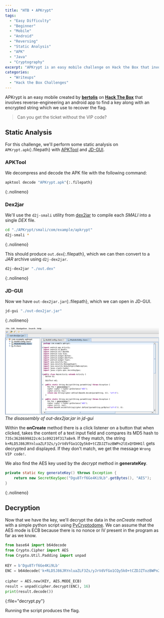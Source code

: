 ```yaml
---
title: "HTB • APKrypt"
tags:
  - "Easy Difficulty"
  - "Beginner"
  - "Mobile"
  - "Android"
  - "Reversing"
  - "Static Analysis"
  - "APK"
  - "Java"
  - "Cryptography"
excerpt: "APKrypt is an easy mobile challenge on Hack the Box that involves reverse-engineering via static analysis, android APK apps, and Cryptography."
categories:
  - "Writeups"
  - "Hack the Box Challenges"
---
```


APKrypt is an easy mobile created by [**bertolis**](https://app.hackthebox.com/users/27897) on [**Hack The Box**](https://app.hackthebox.com/challenges/APKrypt) that involves reverse-engineering an android app to find a key along with an encrypted string which we use to recover the flag.

> Can you get the ticket without the VIP code?

## Static Analysis

For this challenge, we'll perform some static analysis on `APKrypt.apk`{:.filepath} with [APKTool](https://github.com/iBotPeaches/Apktool) and [JD-GUI](https://github.com/java-decompiler/jd-gui).

### APKTool

We decompress and decode the APK file with the following command:

```bash
apktool decode "APKrypt.apk"{:.filepath}
```
{:.nolineno}

### Dex2jar

We'll use the `d2j-smali` utility from [dex2jar](https://github.com/pxb1988/dex2jar) to compile each _SMALI_ into a single _DEX_ file.

```bash
cd "./APKrypt/smali/com/example/apkrypt"
d2j-smali *
```
{:.nolineno}

This should produce `out.dex`{:.filepath}, which we can then convert to a _JAR_ archive using `d2j-dex2jar`.

```bash
d2j-dex2jar "./out.dex"
```
{:.nolineno}

### JD-GUI

Now we have `out-dex2jar.jar`{:.filepath}, which we can open in JD-GUI.

```bash
jd-gui "./out-dex2jar.jar"
```
{:.nolineno}

![JAR disassembly](/assets/img/post/htb-challenges-apkrypt/jd-gui.png)
_The disassembly of out-dex2jar.jar in jd-gui_

Within the **onCreate** method there is a click listener on a button that when clicked, takes the content of a text input field and compares its MD5 hash to `735c3628699822c4c1c09219f317a8e9`. If they match, the string `k+RLD5J86JRYnluaZLF3Zs/yJrVdVfGo1CQy5k0+tCZDJZTozBWPn2lExQYDHH1l` gets decrypted and displayed. If they don't match, we get the message `Wrong VIP code!`.

We also find the AES key used by the _decrypt_ method in **generateKey**.

```java
private static Key generateKey() throws Exception {
  	return new SecretKeySpec("Dgu8Trf6Ge4Ki9Lb".getBytes(), "AES");
}
```
{:.nolineno}

## Decryption

Now that we have the key, we'll decrypt the data in the _onCreate_ method with a simple python script using [PyCryptodome](https://github.com/Legrandin/pycryptodome). We can assume that the AES mode is ECB because there is no nonce or IV present in the program as far as we know.

```python
from base64 import b64decode
from Crypto.Cipher import AES
from Crypto.Util.Padding import unpad

KEY = b'Dgu8Trf6Ge4Ki9Lb'
ENC = b64decode('k+RLD5J86JRYnluaZLF3Zs/yJrVdVfGo1CQy5k0+tCZDJZTozBWPn2lExQYDHH1l')

cipher = AES.new(KEY, AES.MODE_ECB)
result = unpad(cipher.decrypt(ENC), 16)
print(result.decode())
```
{:file="decrypt.py"}

Running the script produces the flag.
